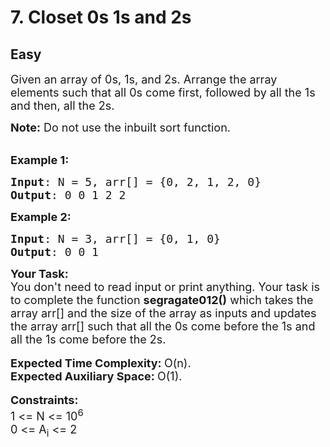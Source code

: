 # 7. Closet 0s 1s and 2s
## Easy 
<div class="problem-statement">
                <p></p><p><span style="font-size:18px">Given an array of 0s, 1s, and 2s. Arrange the array elements such that all 0s come first, followed by all the 1s and then, all the 2s.</span></p>

<p><span style="font-size:18px"><strong>Note:</strong> Do not use the inbuilt sort function.</span><br>
&nbsp;</p>

<p><span style="font-size:18px"><strong>Example 1:</strong></span></p>

<pre><span style="font-size:18px"><strong>Input</strong>: N = 5, arr[] = {0, 2, 1, 2, 0}
<strong>Output</strong>: 0 0 1 2 2
</span></pre>

<p><span style="font-size:18px"><strong>Example 2:</strong></span></p>

<pre><span style="font-size:18px"><strong>Input</strong>: N = 3, arr[] = {0, 1, 0}
<strong>Output</strong>: 0 0 1</span></pre>

<p><span style="font-size:18px"><strong>Your Task:</strong></span><br>
<span style="font-size:18px">You don't need to read input or print anything. Your task is to complete the function&nbsp;<strong>segragate012()</strong>&nbsp;which takes the array arr[] and the size of the array as inputs and updates the array arr[] such that all the 0s come&nbsp;before the 1s and all the 1s come before the 2s.</span><br>
<br>
<span style="font-size:18px"><strong>Expected Time Complexity:&nbsp;</strong>O(n).<br>
<strong>Expected Auxiliary Space:&nbsp;</strong>O(1).</span><br>
<br>
<span style="font-size:18px"><strong>Constraints: </strong><br>
1 &lt;= N &lt;= 10<sup>6</sup><br>
0 &lt;= A<sub>i</sub> &lt;= 2</span></p>
 <p></p>
            </div>